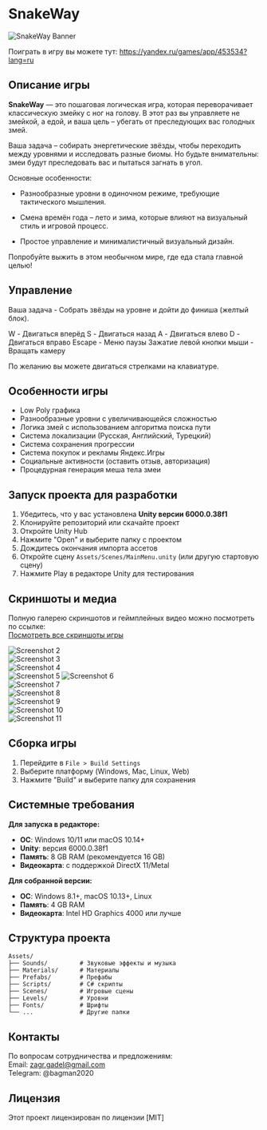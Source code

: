 # SnakeWay

![SnakeWay Banner](Screenshots/Scr1.jpg)  

Поиграть в игру вы можете тут: https://yandex.ru/games/app/453534?lang=ru

## Описание игры

**SnakeWay** — это пошаговая логическая игра, которая переворачивает классическую змейку с ног на голову. В этот раз вы управляете не змейкой, а едой, и ваша цель – убегать от преследующих вас голодных змей.

Ваша задача – собирать энергетические звёзды, чтобы переходить между уровнями и исследовать разные биомы. Но будьте внимательны: змеи будут преследовать вас и пытаться загнать в угол.

Основные особенности:

- Разнообразные уровни в одиночном режиме, требующие тактического мышления.

- Смена времён года – лето и зима, которые влияют на визуальный стиль и игровой процесс.

- Простое управление и минималистичный визуальный дизайн.

Попробуйте выжить в этом необычном мире, где еда стала главной целью!

## Управление

Ваша задача - Собрать звёзды на уровне и дойти до финиша (желтый блок).

W - Двигаться вперёд
S - Двигаться назад
A - Двигаться влево
D - Двигаться вправо
Escape - Меню паузы
Зажатие левой кнопки мыши - Вращать камеру

По желанию вы можете двигаться стрелками на клавиатуре.

## Особенности игры

- Low Poly графика
- Разнообразные уровни с увеличивающейся сложностью
- Логика змей с использованием алгоритма поиска пути
- Система локализации (Русская, Английский, Турецкий)
- Система сохранения прогрессии
- Система покупок и рекламы Яндекс.Игры
- Социальные активности (оставить отзыв, авторизация)
- Процедурная генерация меша тела змеи

## Запуск проекта для разработки

1. Убедитесь, что у вас установлена **Unity версии 6000.0.38f1**
2. Клонируйте репозиторий или скачайте проект
3. Откройте Unity Hub
4. Нажмите "Open" и выберите папку с проектом
5. Дождитесь окончания импорта ассетов
6. Откройте сцену `Assets/Scenes/MainMenu.unity` (или другую стартовую сцену)
7. Нажмите Play в редакторе Unity для тестирования

## Скриншоты и медиа

Полную галерею скриншотов и геймплейных видео можно посмотреть по ссылке:  
[Посмотреть все скриншоты игры](https://github.com/BagmanG/SnakeWay/tree/main/Screenshots)  

![Screenshot 2](Screenshots/Scr2.jpg)  
![Screenshot 3](Screenshots/Scr3.jpg)  
![Screenshot 4](Screenshots/Scr4.jpg)  
![Screenshot 5](Screenshots/Scr5.jpg)
![Screenshot 6](Screenshots/Scr6.jpg)  
![Screenshot 7](Screenshots/Scr7.jpg)  
![Screenshot 8](Screenshots/Scr8.jpg)  
![Screenshot 9](Screenshots/Scr9.jpg)  
![Screenshot 10](Screenshots/Scr10.jpg)  
![Screenshot 11](Screenshots/Scr11.jpg)  

## Сборка игры

1. Перейдите в `File > Build Settings`
2. Выберите платформу (Windows, Mac, Linux, Web)
3. Нажмите "Build" и выберите папку для сохранения

## Системные требования

**Для запуска в редакторе:**
- **ОС**: Windows 10/11 или macOS 10.14+
- **Unity**: версия 6000.0.38f1
- **Память**: 8 GB RAM (рекомендуется 16 GB)
- **Видеокарта**: с поддержкой DirectX 11/Metal

**Для собранной версии:**
- **ОС**: Windows 8.1+, macOS 10.13+, Linux
- **Память**: 4 GB RAM
- **Видеокарта**: Intel HD Graphics 4000 или лучше

## Структура проекта

```
Assets/
├── Sounds/         # Звуковые эффекты и музыка
├── Materials/      # Материалы
├── Prefabs/        # Префабы
├── Scripts/        # C# скрипты
├── Scenes/         # Игровые сцены
├── Levels/         # Уровни
├── Fonts/          # Шрифты
└── ...             # Другие папки
```

## Контакты

По вопросам сотрудничества и предложениям:  
Email: [zagr.gadel@gmail.com](mailto:zagr.gadel@gmail.com)  
Telegram: @bagman2020

## Лицензия

Этот проект лицензирован по лицензии [MIT]
